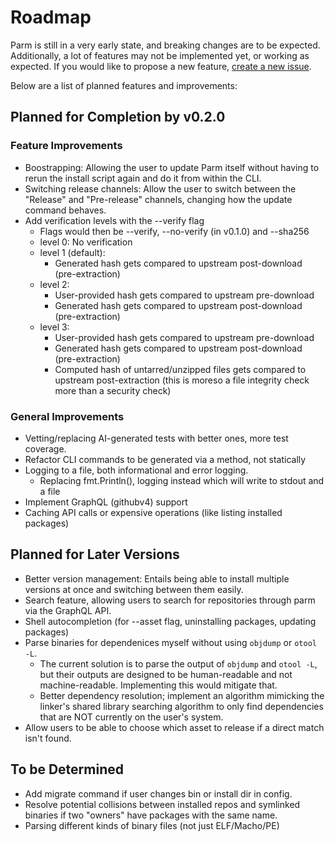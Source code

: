 # Roadmap

Parm is still in a very early state, and breaking changes are to be expected. Additionally, a lot of features may not be implemented yet, or working as expected. If you would like to propose a new feature, [create a new issue](https://github.com/yhoundz/parm/issues/new).

Below are a list of planned features and improvements:

## Planned for Completion by v0.2.0

### Feature Improvements
- Boostrapping: Allowing the user to update Parm itself without having to rerun the install script again and do it from within the CLI.
- Switching release channels: Allow the user to switch between the "Release" and "Pre-release" channels, changing how the update command behaves.
- Add verification levels with the --verify flag
	- Flags would then be --verify, --no-verify (in v0.1.0) and --sha256
	- level 0: No verification
	- level 1 (default):
		* Generated hash gets compared to upstream post-download (pre-extraction)
	- level 2:
		* User-provided hash gets compared to upstream pre-download
		* Generated hash gets compared to upstream post-download (pre-extraction)
	- level 3:
		* User-provided hash gets compared to upstream pre-download
		* Generated hash gets compared to upstream post-download (pre-extraction)
		* Computed hash of untarred/unzipped files gets compared to upstream post-extraction (this is moreso a file integrity check more than a security check)

### General Improvements
- Vetting/replacing AI-generated tests with better ones, more test coverage.
- Refactor CLI commands to be generated via a method, not statically
- Logging to a file, both informational and error logging.
	- Replacing fmt.Println(), logging instead which will write to stdout and a file
- Implement GraphQL (githubv4) support
- Caching API calls or expensive operations (like listing installed packages)

## Planned for Later Versions
- Better version management: Entails being able to install multiple versions at once and switching between them easily.
- Search feature, allowing users to search for repositories through parm via the GraphQL API.
- Shell autocompletion (for --asset flag, uninstalling packages, updating packages)
- Parse binaries for dependenices myself without using `objdump` or `otool -L`.
	- The current solution is to parse the output of `objdump` and `otool -L`, but their outputs are designed to be human-readable and not machine-readable. Implementing this would mitigate that.
	- Better dependency resolution; implement an algorithm mimicking the linker's shared library searching algorithm to only find dependencies that are NOT currently on the user's system.
- Allow users to be able to choose which asset to release if a direct match isn't found.

## To be Determined
- Add migrate command if user changes bin or install dir in config.
- Resolve potential collisions between installed repos and symlinked binaries if two "owners" have packages with the same name.
- Parsing different kinds of binary files (not just ELF/Macho/PE)

